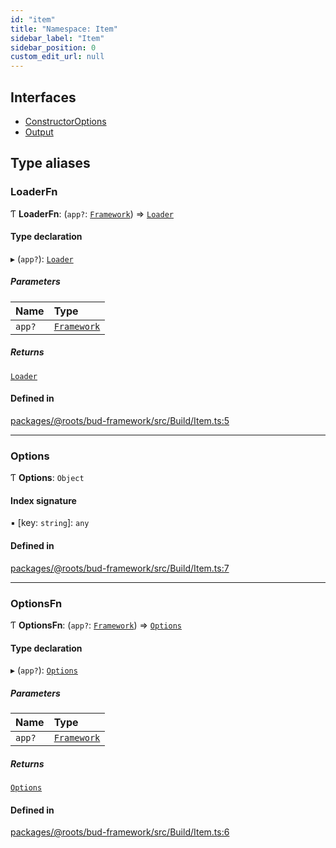 ```yaml
---
id: "item"
title: "Namespace: Item"
sidebar_label: "Item"
sidebar_position: 0
custom_edit_url: null
---
```


## Interfaces

- [ConstructorOptions](../interfaces/item.constructoroptions.md)
- [Output](../interfaces/item.output.md)

## Type aliases

### LoaderFn

Ƭ **LoaderFn**: (`app?`: [`Framework`](../classes/framework.md)) => [`Loader`](../interfaces/loader.md)

#### Type declaration

▸ (`app?`): [`Loader`](../interfaces/loader.md)

##### Parameters

| Name | Type |
| :------ | :------ |
| `app?` | [`Framework`](../classes/framework.md) |

##### Returns

[`Loader`](../interfaces/loader.md)

#### Defined in

[packages/@roots/bud-framework/src/Build/Item.ts:5](https://github.com/roots/bud/blob/c3cf697d/packages/@roots/bud-framework/src/Build/Item.ts#L5)

___

### Options

Ƭ **Options**: `Object`

#### Index signature

▪ [key: `string`]: `any`

#### Defined in

[packages/@roots/bud-framework/src/Build/Item.ts:7](https://github.com/roots/bud/blob/c3cf697d/packages/@roots/bud-framework/src/Build/Item.ts#L7)

___

### OptionsFn

Ƭ **OptionsFn**: (`app?`: [`Framework`](../classes/framework.md)) => [`Options`](item.md#options)

#### Type declaration

▸ (`app?`): [`Options`](item.md#options)

##### Parameters

| Name | Type |
| :------ | :------ |
| `app?` | [`Framework`](../classes/framework.md) |

##### Returns

[`Options`](item.md#options)

#### Defined in

[packages/@roots/bud-framework/src/Build/Item.ts:6](https://github.com/roots/bud/blob/c3cf697d/packages/@roots/bud-framework/src/Build/Item.ts#L6)
